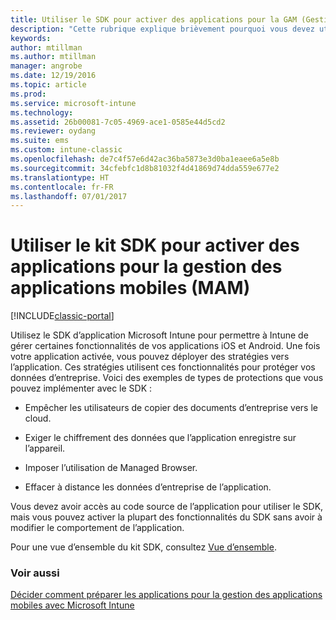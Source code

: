 ```yaml
---
title: Utiliser le SDK pour activer des applications pour la GAM (Gestion des applications mobiles)
description: "Cette rubrique explique brièvement pourquoi vous devez utiliser le SDK d’application Intune."
keywords: 
author: mtillman
ms.author: mtillman
manager: angrobe
ms.date: 12/19/2016
ms.topic: article
ms.prod: 
ms.service: microsoft-intune
ms.technology: 
ms.assetid: 26b00081-7c05-4969-ace1-0585e44d5cd2
ms.reviewer: oydang
ms.suite: ems
ms.custom: intune-classic
ms.openlocfilehash: de7c4f57e6d42ac36ba5873e3d0ba1eaee6a5e8b
ms.sourcegitcommit: 34cfebfc1d8b81032f4d41869d74dda559e677e2
ms.translationtype: HT
ms.contentlocale: fr-FR
ms.lasthandoff: 07/01/2017
---
```

# <a name="use-the-sdk-to-enable-apps-for-mobile-application-management"></a>Utiliser le kit SDK pour activer des applications pour la gestion des applications mobiles (MAM)

[!INCLUDE[classic-portal](../includes/classic-portal.md)]

Utilisez le SDK d’application Microsoft Intune pour permettre à Intune de gérer certaines fonctionnalités de vos applications iOS et Android. Une fois votre application activée, vous pouvez déployer des stratégies vers l’application. Ces stratégies utilisent ces fonctionnalités pour protéger vos données d’entreprise. Voici des exemples de types de protections que vous pouvez implémenter avec le SDK :

-   Empêcher les utilisateurs de copier des documents d’entreprise vers le cloud.

-   Exiger le chiffrement des données que l’application enregistre sur l’appareil.

-   Imposer l’utilisation de Managed Browser.

-   Effacer à distance les données d’entreprise de l’application.

Vous devez avoir accès au code source de l’application pour utiliser le SDK, mais vous pouvez activer la plupart des fonctionnalités du SDK sans avoir à modifier le comportement de l’application.

Pour une vue d’ensemble du kit SDK, consultez [Vue d’ensemble](/intune/app-sdk-get-started).

### <a name="see-also"></a>Voir aussi
[Décider comment préparer les applications pour la gestion des applications mobiles avec Microsoft Intune](/intune/apps-prepare-mobile-application-management)
